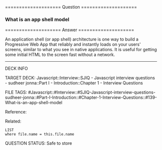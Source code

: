 ==================== Question ====================  

### What is an app shell model  

==================== Answer ====================  

An application shell (or app shell) architecture is one way to build a
Progressive Web App that reliably and instantly loads on your users' screens,
similar to what you see in native applications. It is useful for getting some
initial HTML to the screen fast without a network.

---

DECK INFO

TARGET DECK: Javascript::Interview::SJIQ - Javascript interview questions -
sudheer jonna::Part I - Introduction::Chapter 1 - Interview Questions

FILE TAGS:
#Javascript::#Interview::#SJIQ-Javascript-interview-questions-sudheer-jonna::#Part-I-Introduction::#Chapter-1-Interview-Questions::#139-What-is-an-app-shell-model

Reference:

Related:

```dataview
LIST
where file.name = this.file.name
```

QUESTION STATUS: Safe to store
